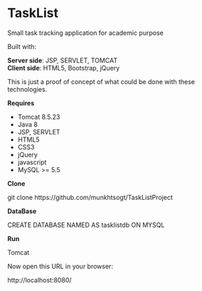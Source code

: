 # TaskList

<p>Small task tracking application for academic purpose</p>

Built with:
<p>
<b>Server side</b>: JSP, SERVLET, TOMCAT <br/>
<b>Client side</b>: HTML5, Bootstrap, jQuery
</p>
<p>This is just a proof of concept of what could be done with these technologies.</p>

<p><b>Requires</b></p>

<ul>
  <li>Tomcat 8.5.23</li>
  <li>Java 8</li>
  <li>JSP, SERVLET</li>
  <li>HTML5</li>
  <li>CSS3</li>
  <li>jQuery</li>
  <li>javascript</li>
  <li>MySQL >= 5.5</li>
</ul>
<p><b>Clone</b></p>
<p>git clone https://github.com/munkhtsogt/TaskListProject</p>
<p><b>DataBase</b></p>
<p>CREATE DATABASE NAMED AS tasklistdb ON MYSQL</p>
<p><b>Run</b></p>
<p>Tomcat</p>
<p>Now open this URL in your browser:</p>

<p>http://localhost:8080/</p>

